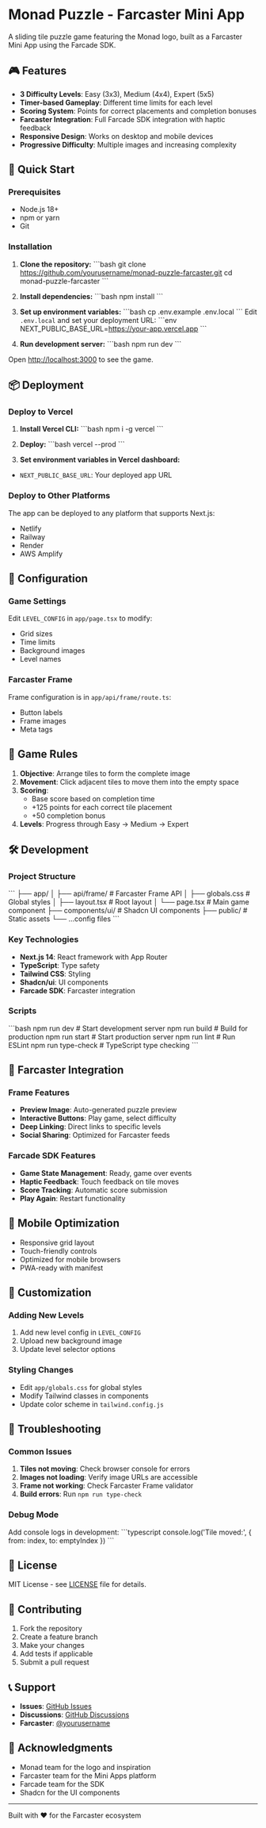 # Monad Puzzle - Farcaster Mini App

A sliding tile puzzle game featuring the Monad logo, built as a Farcaster Mini App using the Farcade SDK.

## 🎮 Features

- **3 Difficulty Levels**: Easy (3x3), Medium (4x4), Expert (5x5)
- **Timer-based Gameplay**: Different time limits for each level
- **Scoring System**: Points for correct placements and completion bonuses
- **Farcaster Integration**: Full Farcade SDK integration with haptic feedback
- **Responsive Design**: Works on desktop and mobile devices
- **Progressive Difficulty**: Multiple images and increasing complexity

## 🚀 Quick Start

### Prerequisites

- Node.js 18+ 
- npm or yarn
- Git

### Installation

1. **Clone the repository:**
\`\`\`bash
git clone https://github.com/yourusername/monad-puzzle-farcaster.git
cd monad-puzzle-farcaster
\`\`\`

2. **Install dependencies:**
\`\`\`bash
npm install
\`\`\`

3. **Set up environment variables:**
\`\`\`bash
cp .env.example .env.local
\`\`\`
Edit `.env.local` and set your deployment URL:
\`\`\`env
NEXT_PUBLIC_BASE_URL=https://your-app.vercel.app
\`\`\`

4. **Run development server:**
\`\`\`bash
npm run dev
\`\`\`

Open [http://localhost:3000](http://localhost:3000) to see the game.

## 📦 Deployment

### Deploy to Vercel

1. **Install Vercel CLI:**
\`\`\`bash
npm i -g vercel
\`\`\`

2. **Deploy:**
\`\`\`bash
vercel --prod
\`\`\`

3. **Set environment variables in Vercel dashboard:**
- `NEXT_PUBLIC_BASE_URL`: Your deployed app URL

### Deploy to Other Platforms

The app can be deployed to any platform that supports Next.js:
- Netlify
- Railway
- Render
- AWS Amplify

## 🔧 Configuration

### Game Settings

Edit `LEVEL_CONFIG` in `app/page.tsx` to modify:
- Grid sizes
- Time limits
- Background images
- Level names

### Farcaster Frame

Frame configuration is in `app/api/frame/route.ts`:
- Button labels
- Frame images
- Meta tags

## 🎯 Game Rules

1. **Objective**: Arrange tiles to form the complete image
2. **Movement**: Click adjacent tiles to move them into the empty space
3. **Scoring**: 
   - Base score based on completion time
   - +125 points for each correct tile placement
   - +50 completion bonus
4. **Levels**: Progress through Easy → Medium → Expert

## 🛠️ Development

### Project Structure

\`\`\`
├── app/
│   ├── api/frame/          # Farcaster Frame API
│   ├── globals.css         # Global styles
│   ├── layout.tsx          # Root layout
│   └── page.tsx            # Main game component
├── components/ui/          # Shadcn UI components
├── public/                 # Static assets
└── ...config files
\`\`\`

### Key Technologies

- **Next.js 14**: React framework with App Router
- **TypeScript**: Type safety
- **Tailwind CSS**: Styling
- **Shadcn/ui**: UI components
- **Farcade SDK**: Farcaster integration

### Scripts

\`\`\`bash
npm run dev          # Start development server
npm run build        # Build for production
npm run start        # Start production server
npm run lint         # Run ESLint
npm run type-check   # TypeScript type checking
\`\`\`

## 🔗 Farcaster Integration

### Frame Features

- **Preview Image**: Auto-generated puzzle preview
- **Interactive Buttons**: Play game, select difficulty
- **Deep Linking**: Direct links to specific levels
- **Social Sharing**: Optimized for Farcaster feeds

### Farcade SDK Features

- **Game State Management**: Ready, game over events
- **Haptic Feedback**: Touch feedback on tile moves
- **Score Tracking**: Automatic score submission
- **Play Again**: Restart functionality

## 📱 Mobile Optimization

- Responsive grid layout
- Touch-friendly controls
- Optimized for mobile browsers
- PWA-ready with manifest

## 🎨 Customization

### Adding New Levels

1. Add new level config in `LEVEL_CONFIG`
2. Upload new background image
3. Update level selector options

### Styling Changes

- Edit `app/globals.css` for global styles
- Modify Tailwind classes in components
- Update color scheme in `tailwind.config.js`

## 🐛 Troubleshooting

### Common Issues

1. **Tiles not moving**: Check browser console for errors
2. **Images not loading**: Verify image URLs are accessible
3. **Frame not working**: Check Farcaster Frame validator
4. **Build errors**: Run `npm run type-check`

### Debug Mode

Add console logs in development:
\`\`\`typescript
console.log('Tile moved:', { from: index, to: emptyIndex })
\`\`\`

## 📄 License

MIT License - see [LICENSE](LICENSE) file for details.

## 🤝 Contributing

1. Fork the repository
2. Create a feature branch
3. Make your changes
4. Add tests if applicable
5. Submit a pull request

## 📞 Support

- **Issues**: [GitHub Issues](https://github.com/yourusername/monad-puzzle-farcaster/issues)
- **Discussions**: [GitHub Discussions](https://github.com/yourusername/monad-puzzle-farcaster/discussions)
- **Farcaster**: [@yourusername](https://warpcast.com/yourusername)

## 🙏 Acknowledgments

- Monad team for the logo and inspiration
- Farcaster team for the Mini Apps platform
- Farcade team for the SDK
- Shadcn for the UI components

---

Built with ❤️ for the Farcaster ecosystem